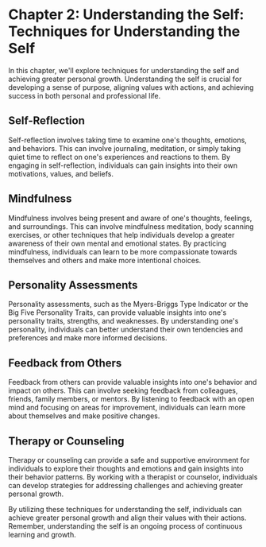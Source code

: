 Chapter 2: Understanding the Self: Techniques for Understanding the Self
========================================================================

In this chapter, we'll explore techniques for understanding the self and achieving greater personal growth. Understanding the self is crucial for developing a sense of purpose, aligning values with actions, and achieving success in both personal and professional life.

Self-Reflection
---------------

Self-reflection involves taking time to examine one's thoughts, emotions, and behaviors. This can involve journaling, meditation, or simply taking quiet time to reflect on one's experiences and reactions to them. By engaging in self-reflection, individuals can gain insights into their own motivations, values, and beliefs.

Mindfulness
-----------

Mindfulness involves being present and aware of one's thoughts, feelings, and surroundings. This can involve mindfulness meditation, body scanning exercises, or other techniques that help individuals develop a greater awareness of their own mental and emotional states. By practicing mindfulness, individuals can learn to be more compassionate towards themselves and others and make more intentional choices.

Personality Assessments
-----------------------

Personality assessments, such as the Myers-Briggs Type Indicator or the Big Five Personality Traits, can provide valuable insights into one's personality traits, strengths, and weaknesses. By understanding one's personality, individuals can better understand their own tendencies and preferences and make more informed decisions.

Feedback from Others
--------------------

Feedback from others can provide valuable insights into one's behavior and impact on others. This can involve seeking feedback from colleagues, friends, family members, or mentors. By listening to feedback with an open mind and focusing on areas for improvement, individuals can learn more about themselves and make positive changes.

Therapy or Counseling
---------------------

Therapy or counseling can provide a safe and supportive environment for individuals to explore their thoughts and emotions and gain insights into their behavior patterns. By working with a therapist or counselor, individuals can develop strategies for addressing challenges and achieving greater personal growth.

By utilizing these techniques for understanding the self, individuals can achieve greater personal growth and align their values with their actions. Remember, understanding the self is an ongoing process of continuous learning and growth.

